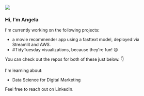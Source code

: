 ![](https://icatcare.org/app/uploads/2018/07/Thinking-of-getting-a-cat.png)

### Hi, I’m Angela

I'm currently working on the following projects:

- a movie recommender app using a fasttext model, deployed via Streamlit and AWS. 
- #TidyTuesday visualizations, because they're fun! :smile:

You can check out the repos for both of these just below. :point_down:

I'm learning about:

- Data Science for Digital Marketing

Feel free to reach out on LinkedIn. 

<!---
Alessine/Alessine is a ✨ special ✨ repository because its `README.md` (this file) appears on your GitHub profile.
You can click the Preview link to take a look at your changes.
--->
